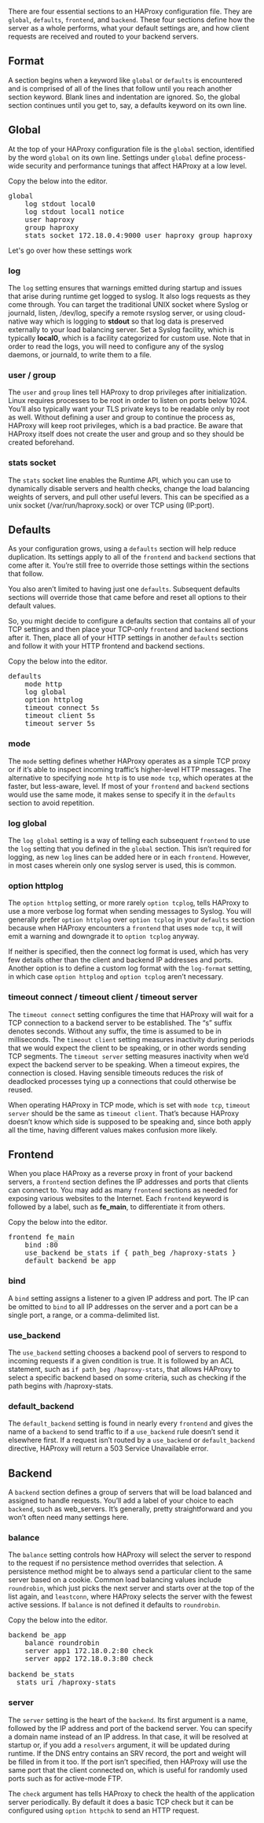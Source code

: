 There are four essential sections to an HAProxy configuration file. They are `global`, `defaults`, `frontend`, and `backend`. These four sections define how the server as a whole performs, what your default settings are, and how client requests are received and routed to your backend servers.


## Format
A section begins when a keyword like `global` or `defaults` is encountered and is comprised of all of the lines that follow until you reach another section keyword. Blank lines and indentation are ignored. So, the global section continues until you get to, say, a defaults keyword on its own line. 

## Global
At the top of your HAProxy configuration file is the `global` section, identified by the word `global` on its own line. Settings under `global` define process-wide security and performance tunings that affect HAProxy at a low level.

Copy the below into the editor.
<pre class="file" data-filename="haproxy.cfg" data-target="replace">global
    log stdout local0
    log stdout local1 notice
    user haproxy
    group haproxy
    stats socket 172.18.0.4:9000 user haproxy group haproxy mode 660 level admin
</pre>

Let's go over how these settings work

### log
The `log` setting ensures that warnings emitted during startup and issues that arise during runtime get logged to syslog. It also logs requests as they come through. You can target the traditional UNIX socket where Syslog or journald, listen, /dev/log, specify a remote rsyslog server, or using cloud-native way which is logging to **stdout** so that log data is preserved externally to your load balancing server. Set a Syslog facility, which is typically **local0**, which is a facility categorized for custom use. Note that in order to read the logs, you will need to configure any of the syslog daemons, or journald, to write them to a file.

### user / group
The `user` and `group` lines tell HAProxy to drop privileges after initialization. Linux requires processes to be root in order to listen on ports below 1024. You’ll also typically want your TLS private keys to be readable only by root as well. Without defining a user and group to continue the process as, HAProxy will keep root privileges, which is a bad practice. Be aware that HAProxy itself does not create the user and group and so they should be created beforehand.

### stats socket
The `stats` socket line enables the Runtime API, which you can use to dynamically disable servers and health checks, change the load balancing weights of servers, and pull other useful levers.  This can be specified as a unix socket (/var/run/haproxy.sock) or over TCP using (IP:port).

## Defaults
As your configuration grows, using a `defaults` section will help reduce duplication. Its settings apply to all of the `frontend` and `backend` sections that come after it. You’re still free to override those settings within the sections that follow.

You also aren’t limited to having just one `defaults`. Subsequent defaults sections will override those that came before and reset all options to their default values.

So, you might decide to configure a defaults section that contains all of your TCP settings and then place your TCP-only `frontend` and `backend` sections after it. Then, place all of your HTTP settings in another `defaults` section and follow it with your HTTP frontend and backend sections.

Copy the below into the editor.
<pre class="file" data-filename="haproxy.cfg" data-target="append">defaults
    mode http
    log global
    option httplog
    timeout connect 5s
    timeout client 5s
    timeout server 5s
</pre>

### mode
The `mode` setting defines whether HAProxy operates as a simple TCP proxy or if it’s able to inspect incoming traffic’s higher-level HTTP messages. The alternative to specifying `mode http` is to use `mode tcp`, which operates at the faster, but less-aware, level. If most of your `frontend` and `backend` sections would use the same mode, it makes sense to specify it in the `defaults` section to avoid repetition.

### log global
The `log global` setting is a way of telling each subsequent `frontend` to use the `log` setting that you defined in the `global` section. This isn’t required for logging, as new `log` lines can be added here or in each `frontend`. However, in most cases wherein only one syslog server is used, this is common.

### option httplog
The `option httplog` setting, or more rarely `option tcplog`, tells HAProxy to use a more verbose log format when sending messages to Syslog. You will generally prefer `option httplog` over `option tcplog` in your `defaults` section because when HAProxy encounters a `frontend` that uses `mode tcp`, it will emit a warning and downgrade it to `option tcplog` anyway.

If neither is specified, then the connect log format is used, which has very few details other than the client and backend IP addresses and ports. Another option is to define a custom log format with the `log-format` setting, in which case `option httplog` and `option tcplog` aren’t necessary.

### timeout connect / timeout client / timeout server
The `timeout connect` setting configures the time that HAProxy will wait for a TCP connection to a backend server to be established. The “s” suffix denotes seconds. Without any suffix, the time is assumed to be in milliseconds. The `timeout client` setting measures inactivity during periods that we would expect the client to be speaking, or in other words sending TCP segments. The `timeout server` setting measures inactivity when we’d expect the backend server to be speaking. When a timeout expires, the connection is closed. Having sensible timeouts reduces the risk of deadlocked processes tying up a connections that could otherwise be reused.

When operating HAProxy in TCP mode, which is set with `mode tcp`, `timeout server` should be the same as `timeout client`. That’s because HAProxy doesn’t know which side is supposed to be speaking and, since both apply all the time, having different values makes confusion more likely.

## Frontend
When you place HAProxy as a reverse proxy in front of your backend servers, a `frontend` section defines the IP addresses and ports that clients can connect to. You may add as many `frontend` sections as needed for exposing various websites to the Internet. Each `frontend` keyword is followed by a label, such as **fe_main**, to differentiate it from others.

Copy the below into the editor.
<pre class="file" data-filename="haproxy.cfg" data-target="append">frontend fe_main 
    bind :80
    use_backend be_stats if { path_beg /haproxy-stats } 
    default_backend be_app 
</pre>

### bind
A `bind` setting assigns a listener to a given IP address and port. The IP can be omitted to `bind` to all IP addresses on the server and a port can be a single port, a range, or a comma-delimited list.

### use_backend
The `use_backend` setting chooses a backend pool of servers to respond to incoming requests if a given condition is true. It is followed by an ACL statement, such as `if path_beg /haproxy-stats`, that allows HAProxy to select a specific backend based on some criteria, such as checking if the path begins with /haproxy-stats.

### default_backend
The `default_backend` setting is found in nearly every `frontend` and gives the name of a `backend` to send traffic to if a `use_backend` rule doesn’t send it elsewhere first. If a request isn’t routed by a `use_backend` or `default_backend` directive, HAProxy will return a 503 Service Unavailable error.

## Backend
A `backend` section defines a group of servers that will be load balanced and assigned to handle requests. You’ll add a label of your choice to each `backend`, such as web_servers. It’s generally, pretty straightforward and you won’t often need many settings here.

### balance
The `balance` setting controls how HAProxy will select the server to respond to the request if no persistence method overrides that selection. A persistence method might be to always send a particular client to the same server based on a cookie. Common load balancing values include `roundrobin`, which just picks the next server and starts over at the top of the list again, and `leastconn`, where HAProxy selects the server with the fewest active sessions.  If `balance` is not defined it defaults to `roundrobin`.

Copy the below into the editor.
<pre class="file" data-filename="haproxy.cfg" data-target="append">backend be_app
    balance roundrobin 
    server app1 172.18.0.2:80 check
    server app2 172.18.0.3:80 check

backend be_stats
  stats uri /haproxy-stats
</pre>

### server
The `server` setting is the heart of the `backend`. Its first argument is a name, followed by the IP address and port of the backend server. You can specify a domain name instead of an IP address. In that case, it will be resolved at startup or, if you add a `resolvers` argument, it will be updated during runtime. If the DNS entry contains an SRV record, the port and weight will be filled in from it too. If the port isn’t specified, then HAProxy will use the same port that the client connected on, which is useful for randomly used ports such as for active-mode FTP. 

The `check` argument has tells HAProxy to check the health of the application server periodically.  By default it does a basic TCP check but it can be configured using `option httpchk` to send an HTTP request.

